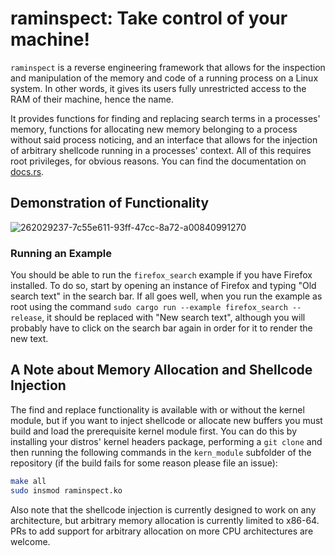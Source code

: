 # raminspect: Take control of your machine!

`raminspect` is a reverse engineering framework that allows for the inspection and manipulation of the memory and code of a running process on a Linux system. In other words, it gives its users fully unrestricted access to the RAM of their machine, hence the name. 

It provides functions for finding and replacing search terms in a processes' memory, functions for allocating new memory belonging to a process without said process noticing, and an interface that allows for the injection of arbitrary shellcode running in a processes' context. All of this requires root privileges, for obvious reasons. You can find the documentation on [docs.rs](https://docs.rs/raminspect/latest/raminspect).

## Demonstration of Functionality

![262029237-7c55e611-93ff-47cc-8a72-a00840991270](https://github.com/ljgermain/raminspect/assets/154016542/22d59c32-163f-4ba6-8860-89545b64c93e)

### Running an Example

You should be able to run the `firefox_search` example if you have Firefox installed. To do so, start by opening an instance of Firefox and typing "Old search text" in the search bar. If all goes well, when you run the example as root using the command `sudo cargo run --example firefox_search --release`, it should be replaced with "New search text", although you will probably have to click on the search bar again in order for it to render the new text.

## A Note about Memory Allocation and Shellcode Injection

The find and replace functionality is available with or without the kernel module, but if you want to inject shellcode or allocate new buffers you must build and load the prerequisite kernel module first. You can do this by installing your distros' kernel headers package, performing a `git clone` and then running the following commands in the `kern_module` subfolder of the repository (if the build fails for some reason please file an issue):

```bash
make all
sudo insmod raminspect.ko
```

Also note that the shellcode injection is currently designed to work on any architecture, but arbitrary memory allocation is currently limited to x86-64. PRs to add support for arbitrary allocation on more CPU architectures are welcome.
